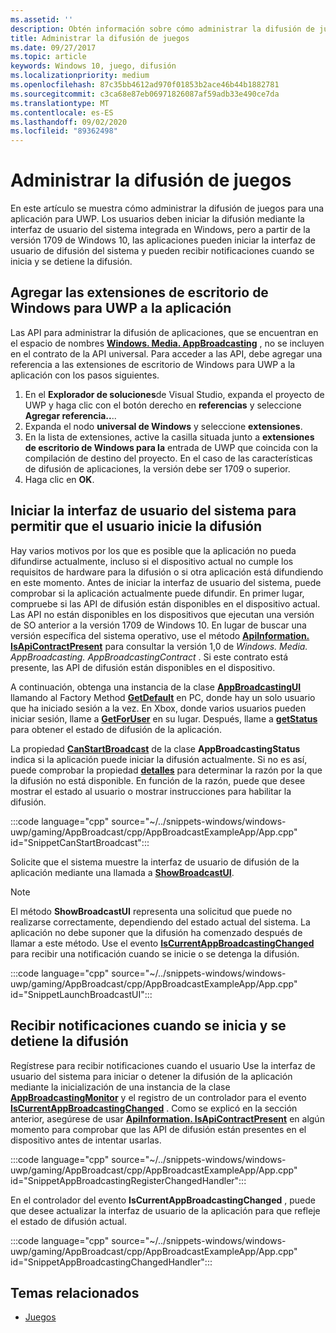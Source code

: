 ```yaml
---
ms.assetid: ''
description: Obtén información sobre cómo administrar la difusión de juegos para una aplicación Plataforma universal de Windows (UWP) mediante la interfaz de usuario del sistema de Windows y las extensiones de escritorio de Windows para UWP.
title: Administrar la difusión de juegos
ms.date: 09/27/2017
ms.topic: article
keywords: Windows 10, juego, difusión
ms.localizationpriority: medium
ms.openlocfilehash: 87c35bb4612ad970f01853b2ace46b44b1882781
ms.sourcegitcommit: c3ca68e87eb06971826087af59adb33e490ce7da
ms.translationtype: MT
ms.contentlocale: es-ES
ms.lasthandoff: 09/02/2020
ms.locfileid: "89362498"
---
```

# <a name="manage-game-broadcasting"></a>Administrar la difusión de juegos
En este artículo se muestra cómo administrar la difusión de juegos para una aplicación para UWP. Los usuarios deben iniciar la difusión mediante la interfaz de usuario del sistema integrada en Windows, pero a partir de la versión 1709 de Windows 10, las aplicaciones pueden iniciar la interfaz de usuario de difusión del sistema y pueden recibir notificaciones cuando se inicia y se detiene la difusión.

## <a name="add-the-windows-desktop-extensions-for-the-uwp-to-your-app"></a>Agregar las extensiones de escritorio de Windows para UWP a la aplicación
Las API para administrar la difusión de aplicaciones, que se encuentran en el espacio de nombres **[Windows. Media. AppBroadcasting](/uwp/api/windows.media.appbroadcasting)** , no se incluyen en el contrato de la API universal. Para acceder a las API, debe agregar una referencia a las extensiones de escritorio de Windows para UWP a la aplicación con los pasos siguientes.

1. En el **Explorador de soluciones**de Visual Studio, expanda el proyecto de UWP y haga clic con el botón derecho en **referencias** y seleccione **Agregar referencia..**.. 
2. Expanda el nodo **universal de Windows** y seleccione **extensiones**.
3. En la lista de extensiones, active la casilla situada junto a **extensiones de escritorio de Windows para la** entrada de UWP que coincida con la compilación de destino del proyecto. En el caso de las características de difusión de aplicaciones, la versión debe ser 1709 o superior.
4. Haga clic en **OK**.

## <a name="launch-the-system-ui-to-allow-the-user-to-initiate-broadcasting"></a>Iniciar la interfaz de usuario del sistema para permitir que el usuario inicie la difusión
Hay varios motivos por los que es posible que la aplicación no pueda difundirse actualmente, incluso si el dispositivo actual no cumple los requisitos de hardware para la difusión o si otra aplicación está difundiendo en este momento. Antes de iniciar la interfaz de usuario del sistema, puede comprobar si la aplicación actualmente puede difundir. En primer lugar, compruebe si las API de difusión están disponibles en el dispositivo actual. Las API no están disponibles en los dispositivos que ejecutan una versión de SO anterior a la versión 1709 de Windows 10. En lugar de buscar una versión específica del sistema operativo, use el método **[ApiInformation. IsApiContractPresent](/uwp/api/windows.foundation.metadata.apiinformation.isapicontractpresent)** para consultar la versión 1,0 de *Windows. Media. AppBroadcasting. AppBroadcastingContract* . Si este contrato está presente, las API de difusión están disponibles en el dispositivo.

A continuación, obtenga una instancia de la clase **[AppBroadcastingUI](/uwp/api/windows.media.appbroadcasting.appbroadcastingui)** llamando al Factory Method **[GetDefault](/uwp/api/windows.media.appbroadcasting.appbroadcastingui.GetDefault)** en PC, donde hay un solo usuario que ha iniciado sesión a la vez. En Xbox, donde varios usuarios pueden iniciar sesión, llame a **[GetForUser](/uwp/api/windows.media.appbroadcasting.appbroadcastingui.getforuser)** en su lugar. Después, llame a **[getStatus](/uwp/api/windows.media.appbroadcasting.appbroadcastingui.GetStatus)** para obtener el estado de difusión de la aplicación.

La propiedad **[CanStartBroadcast](/uwp/api/windows.media.appbroadcasting.appbroadcastingstatus.CanStartBroadcast)** de la clase **AppBroadcastingStatus** indica si la aplicación puede iniciar la difusión actualmente. Si no es así, puede comprobar la propiedad **[detalles](/uwp/api/windows.media.appbroadcasting.appbroadcastingstatus.Details)** para determinar la razón por la que la difusión no está disponible. En función de la razón, puede que desee mostrar el estado al usuario o mostrar instrucciones para habilitar la difusión.

:::code language="cpp" source="~/../snippets-windows/windows-uwp/gaming/AppBroadcast/cpp/AppBroadcastExampleApp/App.cpp" id="SnippetCanStartBroadcast":::

Solicite que el sistema muestre la interfaz de usuario de difusión de la aplicación mediante una llamada a **[ShowBroadcastUI](/uwp/api/windows.media.appbroadcasting.appbroadcastingui.ShowBroadcastUI)**.

> [!NOTE] 
> El método **ShowBroadcastUI** representa una solicitud que puede no realizarse correctamente, dependiendo del estado actual del sistema. La aplicación no debe suponer que la difusión ha comenzado después de llamar a este método. Use el evento **[IsCurrentAppBroadcastingChanged](/uwp/api/windows.media.appbroadcasting.appbroadcastingmonitor.IsCurrentAppBroadcastingChanged)** para recibir una notificación cuando se inicie o se detenga la difusión.

:::code language="cpp" source="~/../snippets-windows/windows-uwp/gaming/AppBroadcast/cpp/AppBroadcastExampleApp/App.cpp" id="SnippetLaunchBroadcastUI":::

## <a name="receive-notifications-when-broadcasting-starts-and-stops"></a>Recibir notificaciones cuando se inicia y se detiene la difusión
Regístrese para recibir notificaciones cuando el usuario Use la interfaz de usuario del sistema para iniciar o detener la difusión de la aplicación mediante la inicialización de una instancia de la clase **[AppBroadcastingMonitor](/uwp/api/windows.media.appbroadcasting.appbroadcastingmonitor)** y el registro de un controlador para el evento  **[IsCurrentAppBroadcastingChanged](/uwp/api/windows.media.appbroadcasting.appbroadcastingmonitor.IsCurrentAppBroadcastingChanged)** . Como se explicó en la sección anterior, asegúrese de usar **[ApiInformation. IsApiContractPresent](/uwp/api/windows.foundation.metadata.apiinformation.isapicontractpresent)** en algún momento para comprobar que las API de difusión están presentes en el dispositivo antes de intentar usarlas. 

:::code language="cpp" source="~/../snippets-windows/windows-uwp/gaming/AppBroadcast/cpp/AppBroadcastExampleApp/App.cpp" id="SnippetAppBroadcastingRegisterChangedHandler":::

En el controlador del evento **IsCurrentAppBroadcastingChanged** , puede que desee actualizar la interfaz de usuario de la aplicación para que refleje el estado de difusión actual.

:::code language="cpp" source="~/../snippets-windows/windows-uwp/gaming/AppBroadcast/cpp/AppBroadcastExampleApp/App.cpp" id="SnippetAppBroadcastingChangedHandler":::

## <a name="related-topics"></a>Temas relacionados

* [Juegos](index.md)

 

 
